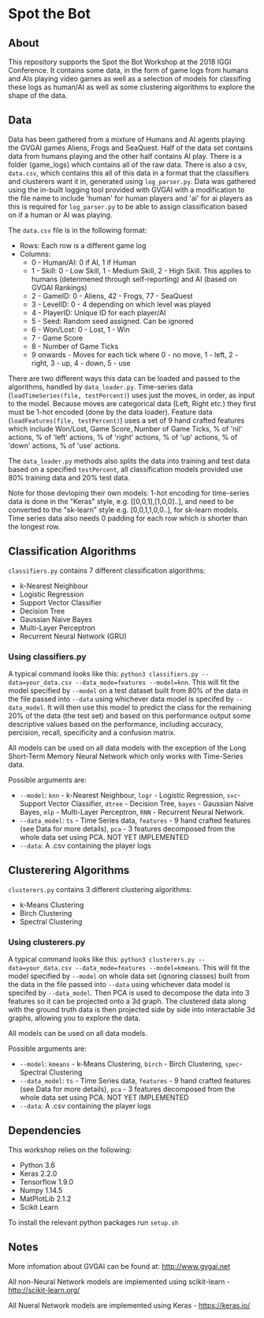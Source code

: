 # Spot the Bot
## About
This repository supports the Spot the Bot Workshop at the 2018 IGGI Conference. It contains some data, in the form of game logs from humans and AIs playing video games as well as a selection of models for classifing these logs as human/AI as well as some clustering algorithms to explore the shape of the data.

## Data
Data has been gathered from a mixture of Humans and AI agents playing the GVGAI games Aliens, Frogs and SeaQuest. Half of the data set contains data from humans playing and the other half contains AI play. There is a folder (game_logs) which contains all of the raw data. There is also a csv, `data.csv`, which contains this all of this data in a format that the classifiers and clusterers want it in, generated using `log_parser.py`. Data was gathered using the in-built logging tool provided with GVGAI with a modification to the file name to include 'human' for human players and 'ai' for ai players as this is required for `log_parser.py` to be able to assign classification based on if a human or AI was playing. 

The `data.csv` file is in the following format:
- Rows: Each row is a different game log
- Columns:
    - 0 - Human/AI: 0 if AI, 1 if Human
    - 1 - Skill: 0 - Low Skill, 1 - Medium Skill, 2 - High Skill. This applies to humans (deterimened through self-reporting) and AI (based on GVGAI Rankings)
    - 2 - GameID: 0 - Aliens, 42 - Frogs, 77 - SeaQuest
    - 3 - LevelID: 0 - 4 depending on which level was played
    - 4 - PlayerID: Unique ID for each player/AI
    - 5 - Seed: Random seed assigned. Can be ignored
    - 6 - Won/Lost: 0 - Lost, 1 - Win
    - 7 - Game Score
    - 8 - Number of Game Ticks
    - 9 onwards - Moves for each tick where 0 - no move, 1 - left, 2 - right, 3 - up, 4 - down, 5 - use

There are two different ways this data can be loaded and passed to the algorithms, handled by  `data_loader.py`. Time-series data (`loadTimeSeries(file, testPercent)`) uses just the moves, in order, as input to the model. Because moves are categorical data (Left, Right etc.) they first must be 1-hot encoded (done by the data loader). Feature data (`loadFeatures(file, testPercent)`) uses a set of 9 hand crafted features which include Won/Lost, Game Score, Number of Game Ticks, % of 'nil' actions, % of 'left' actions,  % of 'right' actions, % of 'up' actions, % of 'down' actions, % of 'use' actions.

The `data_loader.py` methods also splits the data into training and test data based on a specified `testPercent`, all classification models provided use 80% training data and 20% test data.

Note for those devloping their own models: 1-hot encoding for time-series data is done in the "Keras" style, e.g. [[0,0,1],[1,0,0]..], and need to be converted to the "sk-learn" style e.g. [0,0,1,1,0,0..], for sk-learn models. Time series data also needs 0 padding for each row which is shorter than the longest row.

## Classification Algorithms
`classifiers.py` contains 7 different classification algorithms:
- k-Nearest Neighbour
- Logistic Regression
- Support Vector Classifier
- Decision Tree
- Gaussian Naive Bayes
- Multi-Layer Perceptron
- Recurrent Neural Network (GRU)

### Using classifiers.py
A typical command looks like this: `python3 classifiers.py --data=your_data.csv --data_mode=features --model=knn`. This will fit the model specified by `--model` on a test dataset built from 80% of the data in the file passed into `--data` using whichever data model is specifed by `--data_model`. It will then use this model to predict the class for the remaining 20% of the data (the test set) and based on this performance output some descriptive values based on the performance, including accuracy, percision, recall, specificity and a confusion matrix.

All models can be used on all data models with the exception of the Long Short-Term Memory Neural Network which only works with Time-Series data.

Possible arguments are:
- `--model`: `knn` - k-Nearest Neighbour, `logr` - Logistic Regression, `svc`- Support Vector Classifier, `dtree` - Decision Tree, `bayes` - Gaussian Naive Bayes, `mlp` - Multi-Layer Perceptron, `RNN` - Recurrent Neural Network.
- `--data_model`: `ts` - Time Series data, `features` - 9 hand crafted features (see Data for more details), `pca` - 3 features decomposed from the whole data set using PCA. NOT YET IMPLEMENTED
- `--data`: A .csv containing the player logs 

## Clusterering Algorithms
`clusterers.py` contains 3 different clustering algorithms:
- k-Means Clustering
- Birch Clustering
- Spectral Clustering

### Using clusterers.py
A typical command looks like this: `python3 clusterers.py --data=your_data.csv --data_mode=features --model=kmeans`. This will fit the model specified by `--model` on whole data set (ignoring classes) built from the data in the file passed into `--data` using whichever data model is specifed by `--data_model`. Then PCA is used to decompose the data into 3 features so it can be projected onto a 3d graph. The clustered data along with the ground truth data is then projected side by side into interactable 3d graphs, allowing you to explore the data.

All models can be used on all data models.

Possible arguments are:
- `--model`: `kmeans` - k-Means Clustering, `birch` - Birch Clustering, `spec`- Spectral Clustering
- `--data_model`: `ts` - Time Series data, `features` - 9 hand crafted features (see Data for more details), `pca` - 3 features decomposed from the whole data set using PCA. NOT YET IMPLEMENTED
- `--data`: A .csv containing the player logs 

## Dependencies
This workshop relies on the following:
- Python 3.6
- Keras 2.2.0 
- Tensorflow 1.9.0 
- Numpy 1.14.5
- MatPlotLib 2.1.2
- Scikit Learn

To install the relevant python packages run `setup.sh`

## Notes
More infomation about GVGAI can be found at: http://www.gvgai.net

All non-Neural Network models are implemented using scikit-learn - http://scikit-learn.org/

All Nueral Network models are implemented using Keras - https://keras.io/
